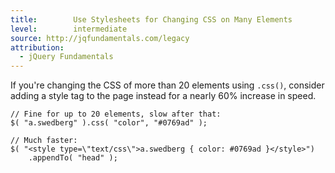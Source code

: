 ```yaml
---
title:        Use Stylesheets for Changing CSS on Many Elements
level:        intermediate
source: http://jqfundamentals.com/legacy
attribution:
  - jQuery Fundamentals
---
```


If you're changing the CSS of more than 20 elements using `.css()`, consider adding a style tag to the page instead for a nearly 60% increase in speed.

```
// Fine for up to 20 elements, slow after that:
$( "a.swedberg" ).css( "color", "#0769ad" );

// Much faster:
$( "<style type=\"text/css\">a.swedberg { color: #0769ad }</style>")
	.appendTo( "head" );
```
